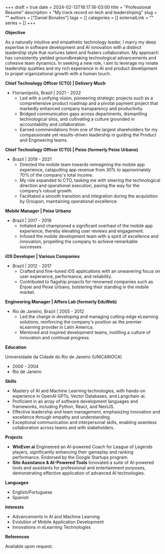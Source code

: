 +++ 
draft = true
date = 2024-02-13T18:17:18-03:00
title = "Professional Resume"
description = "My track record on tech and leadershiping"
slug = ""
authors = ["Daniel Bonates"]
tags = []
categories = []
externalLink = ""
series = []
+++

**Objective**

As a naturally intuitive and empathetic technology leader, I marry my deep expertise in software development and AI innovation with a distinct leadership style that nurtures talent and fosters collaboration. My approach has consistently yielded groundbreaking technological advancements and cohesive team dynamics. In seeking a new role, I aim to leverage my innate leadership qualities and my rich experience in AI and product development to propel organizational growth with a human touch.

**Chief Technology Officer (CTO) | Delivery Much**
- Florianópolis, Brazil | 2021 - 2022
  - Led with a unifying vision, pioneering strategic projects such as a comprehensive product roadmap and a pivotal payment project that markedly enhanced company transparency and productivity.
  - Bridged communication gaps across departments, dismantling technological silos, and cultivating a culture grounded in accountability and collaboration.
  - Earned commendations from one of the largest shareholders for my compassionate yet results-driven leadership in guiding the Product and Engineering teams.

**Chief Technology Officer (CTO) | Peixe (formerly Peixe Urbano)**
- Brazil | 2019 - 2021
  - Directed the mobile team towards reimagining the mobile app experience, catapulting app revenue from 30% to approximately 70% of the company's total income.
  - My role expanded to CTO, tasking me with steering the technological direction and operational execution, paving the way for the company’s robust growth.
  - Facilitated a smooth transition and integration during the acquisition by Groupon, maintaining operational excellence.

**Mobile Manager | Peixe Urbano**
- Brazil | 2017 - 2019
  - Initiated and championed a significant overhaul of the mobile app experience, thereby elevating user reviews and engagement.
  - Infused the mobile development team with a spirit of excellence and innovation, propelling the company to achieve remarkable successes.

**iOS Developer | Various Companies**
- Brazil | 2012 - 2017
  - Crafted and fine-tuned iOS applications with an unwavering focus on user experience, performance, and reliability.
  - Contributed to flagship projects for renowned companies such as Enjoei and Peixe Urbano, bolstering their standing in the mobile market.

**Engineering Manager | Affero Lab (formerly EduWeb)**
- Rio de Janeiro, Brazil | 2005 - 2012
  - Led the charge in developing and managing cutting-edge eLearning solutions, reinforcing the company's position as the premier eLearning provider in Latin America.
  - Mentored and inspired development teams, instilling a culture of innovation and continual progress.

**Education**

Universidade da Cidade do Rio de Janeiro (UNICARIOCA)
- 2000 - 2004
- Rio de Janeiro

**Skills**

- Mastery of AI and Machine Learning technologies, with hands-on experience in OpenAI GPTs, Vector Databases, and Langchain-ai.
- Proficient in an array of software development languages and frameworks, including Python, React, and NextJS.
- Effective leadership and team management, emphasizing innovation and excellence through empathy and understanding.
- Exceptional communication and interpersonal skills, enabling seamless collaboration across teams and with stakeholders.

**Projects**

- **WinEver.ai** Engineered an AI-powered Coach for League of Legends players, significantly enhancing their gameplay and ranking performance. Endorsed by the Google Startups program.
- **Site Assistance & AI-Powered Tools** Innovated a suite of AI-powered tools and assistants for professional and entertainment purposes, demonstrating effective application of advanced AI technologies.

**Languages**

- English/Portuguese
- Spanish

**Interests**

- Advancements in AI and Machine Learning
- Evolution of Mobile Application Development
- Innovations in eLearning Technologies

**References**

Available upon request.
